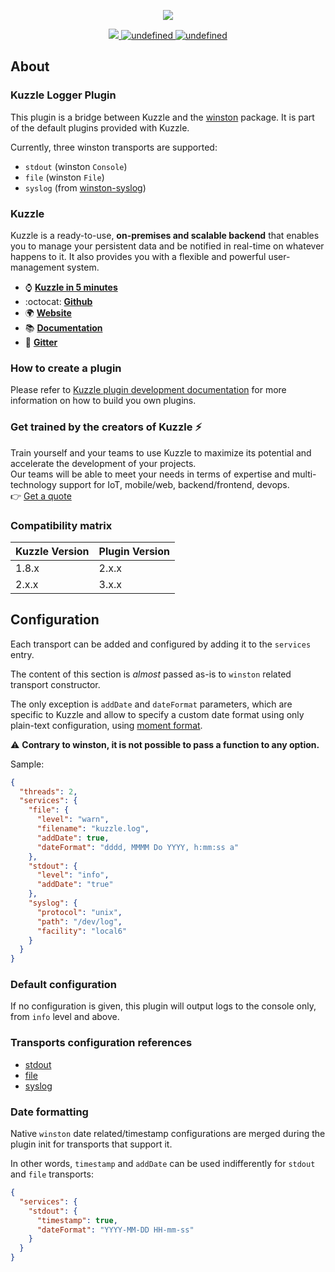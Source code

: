 <p align="center">
  <img src="https://user-images.githubusercontent.com/7868838/66318648-01cbcb80-e91c-11e9-8b83-d3eb6f29ddf9.png"/>
</p>
<p align="center">
  <a href="https://david-dm.org/kuzzleio/kuzzle-plugin-logger">
    <img src="https://david-dm.org/kuzzleio/kuzzle-plugin-logger.svg" />
  </a>
  <a href="https://travis-ci.com/kuzzleio/kuzzle-plugin-logger">
    <img alt="undefined" src="https://travis-ci.com/kuzzleio/kuzzle-plugin-logger.svg?branch=master">
  </a>
  <a href="https://github.com/kuzzleio/kuzzle-plugin-logger/blob/master/LICENSE">
    <img alt="undefined" src="https://img.shields.io/github/license/kuzzleio/kuzzle-plugin-logger.svg?style=flat">
  </a>
</p>

## About


### Kuzzle Logger Plugin

This plugin is a bridge between Kuzzle and the [winston](https://www.npmjs.com/package/winston) package.
It is part of the default plugins provided with Kuzzle.

Currently, three winston transports are supported:

* `stdout` (winston `Console`)
* `file` (winston `File`)
* `syslog` (from [winston-syslog](https://www.npmjs.com/package/winston-syslog))

### Kuzzle

Kuzzle is a ready-to-use, **on-premises and scalable backend** that enables you to manage your persistent data and be notified in real-time on whatever happens to it. 
It also provides you with a flexible and powerful user-management system.

* :watch: __[Kuzzle in 5 minutes](https://kuzzle.io/company/about-us/kuzzle-in-5-minutes/)__
* :octocat: __[Github](https://github.com/kuzzleio/kuzzle)__
* :earth_africa: __[Website](https://kuzzle.io)__
* :books: __[Documentation](https://docs.kuzzle.io)__
* :email: __[Gitter](https://gitter.im/kuzzleio/kuzzle)__

### How to create a plugin

Please refer to [Kuzzle plugin development documentation](https://docs.kuzzle.io/core/2/plugins/essentials/introduction) for more information on how to build you own plugins.

### Get trained by the creators of Kuzzle :zap:

Train yourself and your teams to use Kuzzle to maximize its potential and accelerate the development of your projects.  
Our teams will be able to meet your needs in terms of expertise and multi-technology support for IoT, mobile/web, backend/frontend, devops.  
:point_right: [Get a quote](https://hubs.ly/H0jkfJ_0)

### Compatibility matrix

| Kuzzle Version | Plugin Version |
| -------------- | -------------- |
| 1.8.x          | 2.x.x          | 
| 2.x.x          | 3.x.x          |

## Configuration

Each transport can be added and configured by adding it to the `services` entry.

The content of this section is _almost_ passed as-is to `winston` related transport constructor.

The only exception is `addDate` and `dateFormat` parameters, which are specific to Kuzzle and allow to specify a custom 
date format using only plain-text configuration, using [moment format](http://momentjs.com/docs/#/displaying/format/).

:warning: **Contrary to winston, it is not possible to pass a function to any option.**

Sample:

```json
{
  "threads": 2,
  "services": {
    "file": {
      "level": "warn",
      "filename": "kuzzle.log",
      "addDate": true,
      "dateFormat": "dddd, MMMM Do YYYY, h:mm:ss a"
    },
    "stdout": {
      "level": "info",
      "addDate": "true"
    },
    "syslog": {
      "protocol": "unix",
      "path": "/dev/log",
      "facility": "local6"
    }
  }
}
```

### Default configuration

If no configuration is given, this plugin will output logs to the console only, from `info` level and above.

### Transports configuration references

* [stdout](https://github.com/winstonjs/winston/blob/master/docs/transports.md#console-transport)
* [file](https://github.com/winstonjs/winston/blob/master/docs/transports.md#file-transport)
* [syslog](https://github.com/winstonjs/winston-syslog)

### Date formatting

Native `winston` date related/timestamp configurations are merged during the plugin init for transports that support it.

In other words, `timestamp` and `addDate` can be used indifferently for `stdout` and `file` transports: 

```json
{
  "services": {
    "stdout": {
      "timestamp": true,
      "dateFormat": "YYYY-MM-DD HH-mm-ss"
    }
  }
}
```

